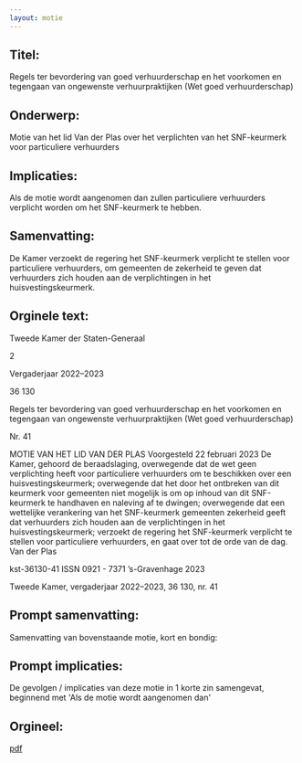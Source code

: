 ```yaml
---
layout: motie
---
```

## Titel:
Regels ter bevordering van goed verhuurderschap en het voorkomen en tegengaan van ongewenste verhuurpraktijken (Wet goed verhuurderschap)
## Onderwerp:
Motie van het lid Van der Plas over het verplichten van het SNF-keurmerk voor particuliere verhuurders
## Implicaties:

Als de motie wordt aangenomen dan zullen particuliere verhuurders verplicht worden om het SNF-keurmerk te hebben.
## Samenvatting:

De Kamer verzoekt de regering het SNF-keurmerk verplicht te stellen voor particuliere verhuurders, om gemeenten de zekerheid te geven dat verhuurders zich houden aan de verplichtingen in het huisvestingskeurmerk.
## Orginele text:


Tweede Kamer der Staten-Generaal

2

Vergaderjaar 2022–2023

36 130

Regels ter bevordering van goed
verhuurderschap en het voorkomen en
tegengaan van ongewenste verhuurpraktijken
(Wet goed verhuurderschap)

Nr. 41

MOTIE VAN HET LID VAN DER PLAS
Voorgesteld 22 februari 2023
De Kamer,
gehoord de beraadslaging,
overwegende dat de wet geen verplichting heeft voor particuliere
verhuurders om te beschikken over een huisvestingskeurmerk;
overwegende dat het door het ontbreken van dit keurmerk voor
gemeenten niet mogelijk is om op inhoud van dit SNF-keurmerk te
handhaven en naleving af te dwingen;
overwegende dat een wettelijke verankering van het SNF-keurmerk
gemeenten zekerheid geeft dat verhuurders zich houden aan de verplichtingen in het huisvestingskeurmerk;
verzoekt de regering het SNF-keurmerk verplicht te stellen voor particuliere verhuurders,
en gaat over tot de orde van de dag.
Van der Plas

kst-36130-41
ISSN 0921 - 7371
’s-Gravenhage 2023

Tweede Kamer, vergaderjaar 2022–2023, 36 130, nr. 41


## Prompt samenvatting:
Samenvatting van bovenstaande motie, kort en bondig:


## Prompt implicaties:
De gevolgen / implicaties van deze motie in 1 korte zin samengevat, beginnend met 'Als de motie wordt aangenomen dan' 

## Orgineel:
[pdf](https://gegevensmagazijn.tweedekamer.nl/OData/v4/2.0/Document(92ebbfce-26b4-4ac2-a875-1d5d0b6a94b1)/resource)
